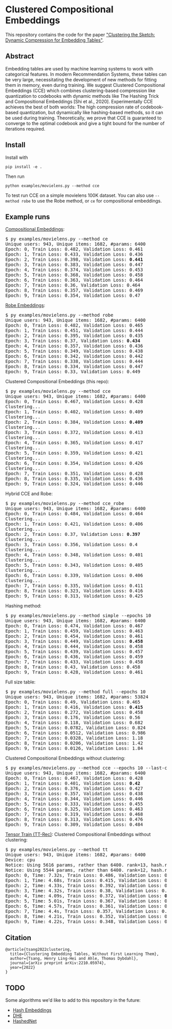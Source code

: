 # Clustered Compositional Embeddings
This repository contains the code for the paper ["Clustering the Sketch: Dynamic Compression for Embedding Tables"](https://arxiv.org/abs/2210.05974).

## Abstract
Embedding tables are used by machine learning systems to work with categorical features. In modern Recommendation Systems, these tables can be very large, necessitating the development of new methods for fitting them in memory, even during training. We suggest Clustered Compositional Embeddings (CCE) which combines clustering-based compression like quantization to codebooks with dynamic methods like The Hashing Trick and Compositional Embeddings [Shi et al., 2020]. Experimentally CCE achieves the best of both worlds: The high compression rate of codebook-based quantization, but dynamically like hashing-based methods, so it can be used during training. Theoretically, we prove that CCE is guaranteed to converge to the optimal codebook and give a tight bound for the number of iterations required.

## Install

Install with
```
pip install -e .
```

Then run
```
python examples/movielens.py --method cce
```
To test run CCE on a simple movielens 100K dataset.
You can also use `--method robe` to use the Robe method, or `ce` for compositional embeddings.

## Example runs

[Compositional Embeddings](https://arxiv.org/abs/1909.02107):
<pre>
$ py examples/movielens.py --method ce
Unique users: 943, Unique items: 1682, #params: 6400
Epoch: 0, Train Loss: 0.482, Validation Loss: 0.461
Epoch: 1, Train Loss: 0.433, Validation Loss: 0.436
Epoch: 2, Train Loss: 0.398, Validation Loss: <b>0.441</b>
Epoch: 3, Train Loss: 0.383, Validation Loss: 0.447
Epoch: 4, Train Loss: 0.374, Validation Loss: 0.453
Epoch: 5, Train Loss: 0.368, Validation Loss: 0.458
Epoch: 6, Train Loss: 0.363, Validation Loss: 0.464
Epoch: 7, Train Loss: 0.36, Validation Loss: 0.464
Epoch: 8, Train Loss: 0.357, Validation Loss: 0.469
Epoch: 9, Train Loss: 0.354, Validation Loss: 0.47
</pre>

[Robe Embeddings](https://proceedings.mlsys.org/paper_files/paper/2022/file/1eb34d662b67a14e3511d0dfd78669be-Paper.pdf):
<pre>
$ py examples/movielens.py --method robe
Unique users: 943, Unique items: 1682, #params: 6400
Epoch: 0, Train Loss: 0.482, Validation Loss: 0.465
Epoch: 1, Train Loss: 0.451, Validation Loss: 0.444
Epoch: 2, Train Loss: 0.395, Validation Loss: 0.435
Epoch: 3, Train Loss: 0.37, Validation Loss: <b>0.434</b>
Epoch: 4, Train Loss: 0.357, Validation Loss: 0.436
Epoch: 5, Train Loss: 0.349, Validation Loss: 0.438
Epoch: 6, Train Loss: 0.342, Validation Loss: 0.442
Epoch: 7, Train Loss: 0.338, Validation Loss: 0.444
Epoch: 8, Train Loss: 0.334, Validation Loss: 0.447
Epoch: 9, Train Loss: 0.33, Validation Loss: 0.449
</pre>

Clustered Compositional Embeddings (this repo):
<pre>
$ py examples/movielens.py --method cce
Unique users: 943, Unique items: 1682, #params: 6400
Epoch: 0, Train Loss: 0.467, Validation Loss: 0.428
Clustering...
Epoch: 1, Train Loss: 0.402, Validation Loss: 0.409
Clustering...
Epoch: 2, Train Loss: 0.384, Validation Loss: <b>0.409</b>
Clustering...
Epoch: 3, Train Loss: 0.372, Validation Loss: 0.413
Clustering...
Epoch: 4, Train Loss: 0.365, Validation Loss: 0.417
Clustering...
Epoch: 5, Train Loss: 0.359, Validation Loss: 0.421
Clustering...
Epoch: 6, Train Loss: 0.354, Validation Loss: 0.426
Clustering...
Epoch: 7, Train Loss: 0.351, Validation Loss: 0.428
Epoch: 8, Train Loss: 0.335, Validation Loss: 0.436
Epoch: 9, Train Loss: 0.324, Validation Loss: 0.446
</pre>

Hybrid CCE and Robe:
<pre>
$ py examples/movielens.py --method cce_robe
Unique users: 943, Unique items: 1682, #params: 6400
Epoch: 0, Train Loss: 0.484, Validation Loss: 0.464
Clustering...
Epoch: 1, Train Loss: 0.421, Validation Loss: 0.406
Clustering...
Epoch: 2, Train Loss: 0.37, Validation Loss: <b>0.397</b>
Clustering...
Epoch: 3, Train Loss: 0.356, Validation Loss: 0.4
Clustering...
Epoch: 4, Train Loss: 0.348, Validation Loss: 0.401
Clustering...
Epoch: 5, Train Loss: 0.343, Validation Loss: 0.405
Clustering...
Epoch: 6, Train Loss: 0.339, Validation Loss: 0.406
Clustering...
Epoch: 7, Train Loss: 0.335, Validation Loss: 0.411
Epoch: 8, Train Loss: 0.323, Validation Loss: 0.416
Epoch: 9, Train Loss: 0.313, Validation Loss: 0.425
</pre>

Hashing method:
<pre>
$ py examples/movielens.py --method simple --epochs 10
Unique users: 943, Unique items: 1682, #params: 6400
Epoch: 0, Train Loss: 0.474, Validation Loss: 0.467
Epoch: 1, Train Loss: 0.459, Validation Loss: 0.463
Epoch: 2, Train Loss: 0.454, Validation Loss: 0.461
Epoch: 3, Train Loss: 0.449, Validation Loss: <b>0.458</b>
Epoch: 4, Train Loss: 0.444, Validation Loss: 0.458
Epoch: 5, Train Loss: 0.439, Validation Loss: 0.457
Epoch: 6, Train Loss: 0.436, Validation Loss: 0.459
Epoch: 7, Train Loss: 0.433, Validation Loss: 0.458
Epoch: 8, Train Loss: 0.43, Validation Loss: 0.458
Epoch: 9, Train Loss: 0.428, Validation Loss: 0.461
</pre>

Full size table:
<pre>
$ py examples/movielens.py --method full --epochs 10
Unique users: 943, Unique items: 1682, #params: 53824
Epoch: 0, Train Loss: 0.49, Validation Loss: 0.465
Epoch: 1, Train Loss: 0.416, Validation Loss: <b>0.415</b>
Epoch: 2, Train Loss: 0.272, Validation Loss: 0.458
Epoch: 3, Train Loss: 0.176, Validation Loss: 0.56
Epoch: 4, Train Loss: 0.118, Validation Loss: 0.682
Epoch: 5, Train Loss: 0.0782, Validation Loss: 0.824
Epoch: 6, Train Loss: 0.0512, Validation Loss: 0.986
Epoch: 7, Train Loss: 0.0328, Validation Loss: 1.18
Epoch: 8, Train Loss: 0.0206, Validation Loss: 1.42
Epoch: 9, Train Loss: 0.0126, Validation Loss: 1.84
</pre>

Clustered Compositional Embeddings without clustering:
<pre>
$ py examples/movielens.py --method cce --epochs 10 --last-cluster 0
Unique users: 943, Unique items: 1682, #params: 6400
Epoch: 0, Train Loss: 0.467, Validation Loss: 0.428
Epoch: 1, Train Loss: 0.401, Validation Loss: <b>0.42</b>
Epoch: 2, Train Loss: 0.376, Validation Loss: 0.427
Epoch: 3, Train Loss: 0.357, Validation Loss: 0.438
Epoch: 4, Train Loss: 0.344, Validation Loss: 0.446
Epoch: 5, Train Loss: 0.333, Validation Loss: 0.455
Epoch: 6, Train Loss: 0.325, Validation Loss: 0.463
Epoch: 7, Train Loss: 0.319, Validation Loss: 0.468
Epoch: 8, Train Loss: 0.313, Validation Loss: 0.476
Epoch: 9, Train Loss: 0.309, Validation Loss: 0.484
</pre>

[Tensor Train (TT-Rec)](https://arxiv.org/abs/2101.11714):
Clustered Compositional Embeddings without clustering:
<pre>
$ py examples/movielens.py --method tt
Unique users: 943, Unique items: 1682, #params: 6400
Device: cpu
Notice: Using 5616 params, rather than 6400. rank=13, hash.range=6
Notice: Using 5544 params, rather than 6400. rank=12, hash.range=7
Epoch: 0, Time: 7.32s, Train Loss: 0.486, Validation Loss: 0.444
Epoch: 1, Time: 4.68s, Train Loss: 0.415, Validation Loss: 0.406
Epoch: 2, Time: 4.33s, Train Loss: 0.392, Validation Loss: 0.393
Epoch: 3, Time: 4.32s, Train Loss: 0.38, Validation Loss: 0.391
Epoch: 4, Time: 4.09s, Train Loss: 0.372, Validation Loss: <b>0.388</b>
Epoch: 5, Time: 5.01s, Train Loss: 0.367, Validation Loss: 0.388
Epoch: 6, Time: 4.57s, Train Loss: 0.361, Validation Loss: 0.388
Epoch: 7, Time: 4.4s, Train Loss: 0.357, Validation Loss: 0.389
Epoch: 8, Time: 4.21s, Train Loss: 0.352, Validation Loss: 0.39
Epoch: 9, Time: 4.22s, Train Loss: 0.348, Validation Loss: 0.391
</pre>

## Citation

```
@article{tsang2022clustering,
  title={Clustering Embedding Tables, Without First Learning Them},
  author={Tsang, Henry Ling-Hei and Ahle, Thomas Dybdahl},
  journal={arXiv preprint arXiv:2210.05974},
  year={2022}
}
```

## TODO

Some algorithms we'd like to add to this repository in the future:
- [Hash Embeddings](https://arxiv.org/abs/1709.03933)
- [DHE](https://arxiv.org/abs/2010.10784)
- [HashedNet](https://arxiv.org/abs/1504.04788)
